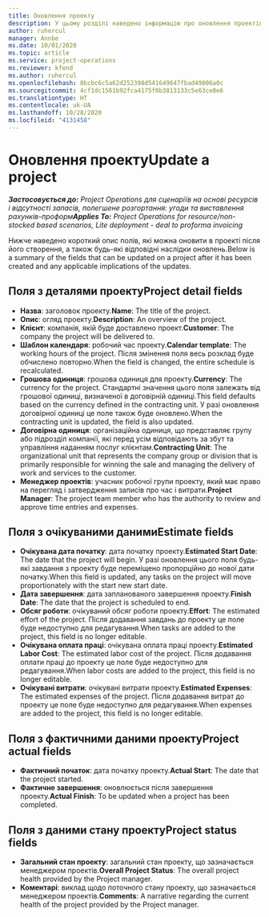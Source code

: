 ```yaml
---
title: Оновлення проекту
description: У цьому розділі наведено інформацію про оновлення проектів у Project Operations.
author: ruhercul
manager: Annbe
ms.date: 10/01/2020
ms.topic: article
ms.service: project-operations
ms.reviewer: kfend
ms.author: ruhercul
ms.openlocfilehash: 8bcbc6c5a62d252398d541649647fbad49006a0c
ms.sourcegitcommit: 4cf1dc1561b92fca4175f0b3813133c5e63ce8e6
ms.translationtype: HT
ms.contentlocale: uk-UA
ms.lasthandoff: 10/28/2020
ms.locfileid: "4131458"
---
```

# <a name="update-a-project"></a><span data-ttu-id="af30e-103">Оновлення проекту</span><span class="sxs-lookup"><span data-stu-id="af30e-103">Update a project</span></span>

<span data-ttu-id="af30e-104">_**Застосовується до:** Project Operations для сценаріїв на основі ресурсів і відсутності запасів, полегшене розгортання: угоди та виставлення рахунків-проформ_</span><span class="sxs-lookup"><span data-stu-id="af30e-104">_**Applies To:** Project Operations for resource/non-stocked based scenarios, Lite deployment - deal to proforma invoicing_</span></span>

<span data-ttu-id="af30e-105">Нижче наведено короткий опис полів, які можна оновити в проекті після його створення, а також будь-які відповідні наслідки оновлень.</span><span class="sxs-lookup"><span data-stu-id="af30e-105">Below is a summary of the fields that can be updated on a project after it has been created and any applicable implications of the updates.</span></span>

## <a name="project-detail-fields"></a><span data-ttu-id="af30e-106">Поля з деталями проекту</span><span class="sxs-lookup"><span data-stu-id="af30e-106">Project detail fields</span></span>

- <span data-ttu-id="af30e-107">**Назва**: заголовок проекту.</span><span class="sxs-lookup"><span data-stu-id="af30e-107">**Name**: The title of the project.</span></span>
- <span data-ttu-id="af30e-108">**Опис**: огляд проекту.</span><span class="sxs-lookup"><span data-stu-id="af30e-108">**Description**: An overview of the project.</span></span>
- <span data-ttu-id="af30e-109">**Клієнт**: компанія, якій буде доставлено проект.</span><span class="sxs-lookup"><span data-stu-id="af30e-109">**Customer**: The company the project will be delivered to.</span></span>
- <span data-ttu-id="af30e-110">**Шаблон календаря**: робочий час проекту.</span><span class="sxs-lookup"><span data-stu-id="af30e-110">**Calendar template**: The working hours of the project.</span></span> <span data-ttu-id="af30e-111">Після змінення поля весь розклад буде обчислено повторно.</span><span class="sxs-lookup"><span data-stu-id="af30e-111">When the field is changed, the entire schedule is recalculated.</span></span>
- <span data-ttu-id="af30e-112">**Грошова одиниця**: грошова одиниця для проекту.</span><span class="sxs-lookup"><span data-stu-id="af30e-112">**Currency**: The currency for the project.</span></span> <span data-ttu-id="af30e-113">Стандартні значення цього поля залежать від грошової одиниці, визначеної в договірній одиниці.</span><span class="sxs-lookup"><span data-stu-id="af30e-113">This field defaults based on the currency defined in the contracting unit.</span></span> <span data-ttu-id="af30e-114">У разі оновлення договірної одиниці це поле також буде оновлено.</span><span class="sxs-lookup"><span data-stu-id="af30e-114">When the contracting unit is updated, the field is also updated.</span></span>
- <span data-ttu-id="af30e-115">**Договірна одиниця**: організаційна одиниця, що представляє групу або підрозділ компанії, які перед усім відповідають за збут та управління наданням послуг клієнтам.</span><span class="sxs-lookup"><span data-stu-id="af30e-115">**Contracting Unit**: The organizational unit that represents the company group or division that is primarily responsible for winning the sale and managing the delivery of work and services to the customer.</span></span> 
- <span data-ttu-id="af30e-116">**Менеджер проектів**: учасник робочої групи проекту, який має право на перегляд і затвердження записів про час і витрати.</span><span class="sxs-lookup"><span data-stu-id="af30e-116">**Project Manager**: The project team member who has the authority to review and approve time entries and expenses.</span></span>

## <a name="estimate-fields"></a><span data-ttu-id="af30e-117">Поля з очікуваними даними</span><span class="sxs-lookup"><span data-stu-id="af30e-117">Estimate fields</span></span>

- <span data-ttu-id="af30e-118">**Очікувана дата початку**: дата початку проекту.</span><span class="sxs-lookup"><span data-stu-id="af30e-118">**Estimated Start Date**: The date that the project will begin.</span></span> <span data-ttu-id="af30e-119">У разі оновлення цього поля будь-які завдання з проекту буде переміщено пропорційно до нової дати початку.</span><span class="sxs-lookup"><span data-stu-id="af30e-119">When this field is updated, any tasks on the project will move proportionately with the start new start date.</span></span>
- <span data-ttu-id="af30e-120">**Дата завершення**: дата запланованого завершення проекту.</span><span class="sxs-lookup"><span data-stu-id="af30e-120">**Finish Date**: The date that the project is scheduled to end.</span></span>
- <span data-ttu-id="af30e-121">**Обсяг роботи**: очікуваний обсяг роботи проекту.</span><span class="sxs-lookup"><span data-stu-id="af30e-121">**Effort**: The estimated effort of the project.</span></span> <span data-ttu-id="af30e-122">Після додавання завдань до проекту це поле буде недоступно для редагування.</span><span class="sxs-lookup"><span data-stu-id="af30e-122">When tasks are added to the project, this field is no longer editable.</span></span>
- <span data-ttu-id="af30e-123">**Очікувана оплата праці**: очікувана оплата праці проекту.</span><span class="sxs-lookup"><span data-stu-id="af30e-123">**Estimated Labor Cost**: The estimated labor cost of the project.</span></span> <span data-ttu-id="af30e-124">Після додавання оплати праці до проекту це поле буде недоступно для редагування.</span><span class="sxs-lookup"><span data-stu-id="af30e-124">When labor costs are added to the project, this field is no longer editable.</span></span>
- <span data-ttu-id="af30e-125">**Очікувані витрати**: очікувані витрати проекту.</span><span class="sxs-lookup"><span data-stu-id="af30e-125">**Estimated Expenses**: The estimated expenses of the project.</span></span> <span data-ttu-id="af30e-126">Після додавання витрат до проекту це поле буде недоступно для редагування.</span><span class="sxs-lookup"><span data-stu-id="af30e-126">When expenses are added to the project, this field is no longer editable.</span></span>

## <a name="project-actual-fields"></a><span data-ttu-id="af30e-127">Поля з фактичними даними проекту</span><span class="sxs-lookup"><span data-stu-id="af30e-127">Project actual fields</span></span>
- <span data-ttu-id="af30e-128">**Фактичний початок**: дата початку проекту.</span><span class="sxs-lookup"><span data-stu-id="af30e-128">**Actual Start**: The date that the project started.</span></span>
- <span data-ttu-id="af30e-129">**Фактичне завершення**: оновлюється після завершення проекту.</span><span class="sxs-lookup"><span data-stu-id="af30e-129">**Actual Finish**: To be updated when a project has been completed.</span></span>

## <a name="project-status-fields"></a><span data-ttu-id="af30e-130">Поля з даними стану проекту</span><span class="sxs-lookup"><span data-stu-id="af30e-130">Project status fields</span></span>

- <span data-ttu-id="af30e-131">**Загальний стан проекту**: загальний стан проекту, що зазначається менеджером проектів.</span><span class="sxs-lookup"><span data-stu-id="af30e-131">**Overall Project Status**: The overall project health provided by the Project manager.</span></span>
- <span data-ttu-id="af30e-132">**Коментарі**: виклад щодо поточного стану проекту, що зазначається менеджером проектів.</span><span class="sxs-lookup"><span data-stu-id="af30e-132">**Comments**: A narrative regarding the current health of the project provided by the Project manager.</span></span>


